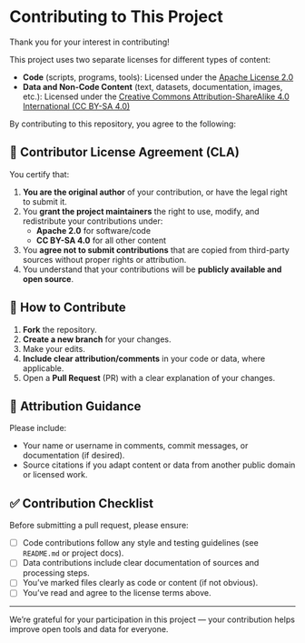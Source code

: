 # Contributing to This Project

Thank you for your interest in contributing!

This project uses two separate licenses for different types of content:

- **Code** (scripts, programs, tools): Licensed under the [Apache License 2.0](https://www.apache.org/licenses/LICENSE-2.0)
- **Data and Non-Code Content** (text, datasets, documentation, images, etc.): Licensed under the [Creative Commons Attribution-ShareAlike 4.0 International (CC BY-SA 4.0)](https://creativecommons.org/licenses/by-sa/4.0/)

By contributing to this repository, you agree to the following:

## 📜 Contributor License Agreement (CLA)

You certify that:

1. **You are the original author** of your contribution, or have the legal right to submit it.
2. You **grant the project maintainers** the right to use, modify, and redistribute your contributions under:
   - **Apache 2.0** for software/code
   - **CC BY-SA 4.0** for all other content
3. You **agree not to submit contributions** that are copied from third-party sources without proper rights or attribution.
4. You understand that your contributions will be **publicly available and open source**.

## 🚀 How to Contribute

1. **Fork** the repository.
2. **Create a new branch** for your changes.
3. Make your edits.
4. **Include clear attribution/comments** in your code or data, where applicable.
5. Open a **Pull Request** (PR) with a clear explanation of your changes.

## 📝 Attribution Guidance

Please include:
- Your name or username in comments, commit messages, or documentation (if desired).
- Source citations if you adapt content or data from another public domain or licensed work.

## ✅ Contribution Checklist

Before submitting a pull request, please ensure:

- [ ] Code contributions follow any style and testing guidelines (see `README.md` or project docs).
- [ ] Data contributions include clear documentation of sources and processing steps.
- [ ] You’ve marked files clearly as code or content (if not obvious).
- [ ] You’ve read and agree to the license terms above.

---

We’re grateful for your participation in this project — your contribution helps improve open tools and data for everyone.


